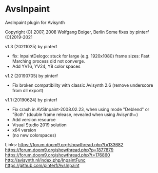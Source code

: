 # AvsInpaint
AvsInpaint plugin for Avisynth

Copyright (C)  2007, 2008  Wolfgang Boiger, Berlin
Some fixes by pinterf (C)2019-2021

v1.3 (20211025) by pinterf
- fix: InpaintDelogo: stuck for large (e.g. 1920x1080) frame sizes: Fast Marching process did not converge.
- Add YV16, YV24, Y8 color spaces

v1.2 (20190705) by pinterf
- Fix broken compatibility with classic Avisynth 2.6 (remove underscore from dll export)

v1.1 (20190624) by pinterf
- Fix crash in AVSInpaint-2008.02.23, when using mode "Deblend" or "Both"
  (double frame release, revealed when using Avisynth+)
- Add version resource
- Visual Studio 2019 solution
- x64 version
- (no new colorspaces)

Links:
https://forum.doom9.org/showthread.php?t=133682
https://forum.doom9.org/showthread.php?p=1877879
https://forum.doom9.org/showthread.php?t=176860
http://avisynth.nl/index.php/InpaintFunc
https://github.com/pinterf/AvsInpaint
